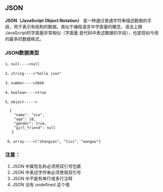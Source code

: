 ## JSON
**JSON（JavaScript Object Notation）** 是一种通过普通字符串描述数据的手段，用于表示有结构的数据。类似于编程语言中字面量的概念，语法上跟JavaScript的字面量非常相似（字面量 是代码中表述数据的手段），也是现如今用的最多的数据格式。

### JSON数据类型
    1、null---->null
    
    2、string---->"hello json"
    
    3、number---->2048
    
    4、boolean---->true
    
    5、object----->
    
      {
        "name": "zce",
        "age": 18,
        "gender": true,
        "girl_friend": null
       }
    
     6、array---->["zhangsan", "lisi", "wangwu"]
     
### 注意：
1. JSON 中属性名称必须用双引号包裹
2. JSON 中表述字符串必须使用双引号
3. JSON 中不能有单行或多行注释
4. JSON 没有  undefined 这个值
